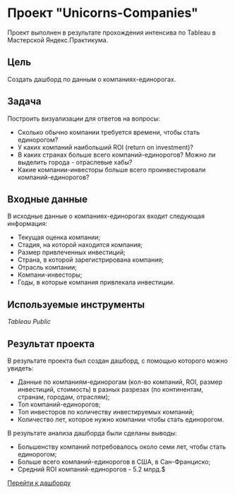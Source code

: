 # Проект "Unicorns-Companies"
Проект выполнен в результате прохождения интенсива по Tableau в Мастерской Яндекс.Практикума.

## Цель
Создать дашборд по данным о компаниях-единорогах.

## Задача
Построить визуализации для ответов на вопросы:

* Сколько обычно компании требуется времени, чтобы стать единорогом?
* У каких компаний наибольший ROI (return on investment)?
* В каких странах больше всего компаний-единорогов? Можно ли выделить города - отраслевые хабы?
* Какие компании-инвесторы больше всего проинвестировали компаний-единорогов?

## Входные данные
В исходные данные о компаниях-единорогах входит следующая информация:

*	Текущая оценка компании;
*	Стадия, на которой находится компания;
*	Размер привлеченных инвестиций;
*	Страна, в которой зарегистрирована компания;
*	Отрасль компании;
*	Компани-инвесторы;
*	Годы, в которые компания привлекала инвестиции.


## Используемые инструменты
*Tableau Public*

## Результат проекта
В результате проекта был создан дашборд, с помощью которого можно увидеть:

* Данные по компаниям-единорогам (кол-во компаний, ROI, размер инвестиций, стоимость) в разных разрезах (по континентам, странам, городам, отраслям);
* Топ компаний-единорогов;
* Топ инвесторов по количеству инвестируемых компаний;
* Количество лет, которое нужно компании чтобы стать единорогом.

В результате анализа дашборда были сделаны выводы: 

* Большенству компаний потребовалось около семи лет, чтобы cтать единорогом;
* Больше всего компаний-единорогов в США, в Сан-Франциско;
* Средний ROI компаний-единорогов - 5.2 млрд.$
 
 [Перейти к дашборду](https://public.tableau.com/app/profile/anna6465/viz/Unicorns_16785643571130/Dashboard1?publish=yes)